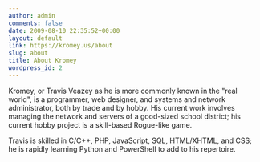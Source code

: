 ```yaml
---
author: admin
comments: false
date: 2009-08-10 22:35:52+00:00
layout: default
link: https://kromey.us/about
slug: about
title: About Kromey
wordpress_id: 2
---
```


Kromey, or Travis Veazey as he is more commonly known in the "real world", is a programmer, web designer, and systems and network administrator, both by trade and by hobby. His current work involves managing the network and servers of a good-sized school district; his current hobby project is a skill-based Rogue-like game.

Travis is skilled in C/C++, PHP, JavaScript, SQL, HTML/XHTML, and CSS; he is rapidly learning Python and PowerShell to add to his repertoire.
